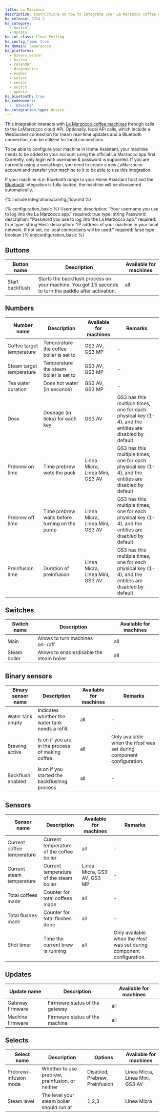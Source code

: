 ```yaml
---
title: La Marzocco
description: Instructions on how to integrate your La Marzocco coffee machine with Home Assistant.
ha_release: 2024.2
ha_category:
  - Switch
  - Update
ha_iot_class: Cloud Polling
ha_config_flow: true
ha_domain: lamarzocco
ha_platforms:
  - binary_sensor
  - button
  - calendar
  - diagnostics
  - number
  - select
  - sensor
  - switch
  - update
ha_bluetooth: true
ha_codeowners:
  - '@zweckj'
ha_integration_type: device
---
```


This integration interacts with [La Marzocco coffee machines](https://lamarzocco.com/it/en/) through calls to the LaMarzocco cloud API. Optionally, local API calls, which include a WebSocket connection for (near) real-time updates and a Bluetooth connection, can be utilized for local connections.

To be able to configure your machine in Home Assistant, your machine needs to be added to your account using the official La Marzocco app first. Currently, only login with username & password is supported. If you are currently using a social login, you need to create a new LaMarzocco account and transfer your machine to it to be able to use this integration.

If your machine is in Bluetooth range to your Home Assistant host and the [Bluetooth](/integrations/bluetooth) integration is fully loaded, the machine will be discovered automatically.


{% include integrations/config_flow.md %}

{% configuration_basic %}
Username:
  description: "Your username you use to log into the La Marzocco app."
  required: true
  type: string
Password:
  description: "Password you use to log into the La Marzocco app."
  required: true
  type: string
Host:
  description: "IP address of your machine in your local network. If not set, no local connections will be used."
  required: false
  type: boolean
{% endconfiguration_basic %}


## Buttons

| Button name | Description | Available for machines |
|-------------|-------------| ---------------------- |
| Start backflush | Starts the backflush process on your machine. You got 15 seconds to turn the paddle after activation. | all |


## Numbers

| Number name | Description | Available for machines | Remarks |
|-------------|-------------| ---------------------- | ------- |
| Coffee target temperature | Temperature the coffee boiler is set to | GS3 AV, GS3 MP | - |
| Steam target temperature | Temperature the steam boiler is set to | GS3 AV, GS3 MP | - |
| Tea water duration | Dose hot water (in seconds) | GS3 AV, GS3 MP | - |
| Dose | Doseage (in ticks) for each key | GS3 AV | GS3 has this multiple times, one for each physical key (1-4), and the entities are disabled by default |
| Prebrew on time | Time prebrew wets the puck | Linea Micra, Linea Mini, GS3 AV | GS3 has this multiple times, one for each physical key (1-4), and the entities are disabled by default |
| Prebrew off time | Time prebrew waits before turning on the pump | Linea Micra, Linea Mini, GS3 AV | GS3 has this multiple times, one for each physical key (1-4), and the entities are disabled by default |
| Preinfusion time | Duration of preinfusion | Linea Micra, Linea Mini, GS3 AV | GS3 has this multiple times, one for each physical key (1-4), and the entities are disabled by default |


## Switches

| Switch name | Description | Available for machines |
|-------------|-------------| ---------------------- |
| Main        | Allows to turn machines on-/off | all |
| Steam boiler | Allows to enable/disable the steam boiler | all |

## Binary sensors

| Binary sensor name | Description | Available for machines | Remarks |
|-------------|-------------| ---------------------- | ------- |
| Water tank empty | Indicates whether the water tank needs a refill. | all | - |
| Brewing active | Is on if you are in the process of making coffee. | all | Only available when the *Host* was set during component configuration. |
| Backflush enabled | Is on if you started the backflushing process. | all | - |

## Sensors

| Sensor name | Description | Available for machines | Remarks |
|-------------|-------------| ---------------------- | ------- |
| Current coffee temperature | Current temperature of the coffee boiler | all | - |
| Current steam temperature| Current temperature of the steam boiler | Linea Micra, GS3 AV, GS3 MP | - |
| Total coffees made | Counter for total coffees made| all | - |
| Total flushes made | Counter for total flushes done | all | - |
| Shot timer | Time the current brew is running | all | Only available when the *Host* was set during component configuration. |

## Updates

| Update name | Description | Available for machines |
|-------------|-------------| ---------------------- |
| Gateway firmware | Firmware status of the gateway | all |
| Machine firmware | Firmware status of the machine | all |

## Selects

| Select name | Description | Options | Available for machines | 
|-------------|-------------| ------------------------| ---------------------- |
| Prebrew/-infusion mode | Whether to use prebrew, preinfusion, or neither | Disabled, Prebrew, Preinfusion | Linea Micra, Linea Mini, GS3 AV |
| Steam level | The level your steam boiler should run at | 1,2,3 | Linea Micra |
